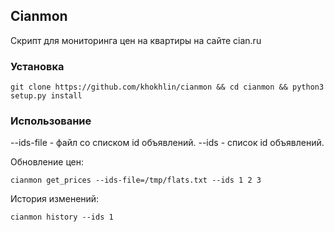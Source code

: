 ## Cianmon

Скрипт для мониторинга цен на квартиры на сайте cian.ru

### Установка

```
git clone https://github.com/khokhlin/cianmon && cd cianmon && python3 setup.py install
```

### Использование

--ids-file - файл со списком id объявлений.
--ids - список id объявлений.

Обновление цен:

```
cianmon get_prices --ids-file=/tmp/flats.txt --ids 1 2 3
```

История изменений:

```
cianmon history --ids 1
```
